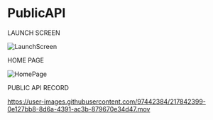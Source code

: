 # PublicAPI




LAUNCH SCREEN

![LaunchScreen](https://user-images.githubusercontent.com/97442384/217388842-5969e081-18e8-4121-8373-a665f993ea23.png)



HOME PAGE

![HomePage](https://user-images.githubusercontent.com/97442384/217842795-10e3e1e8-0063-43da-a92f-275946a7d0ec.png)

PUBLIC API RECORD

https://user-images.githubusercontent.com/97442384/217842399-0e127bb8-8d6a-4391-ac3b-879670e34d47.mov


